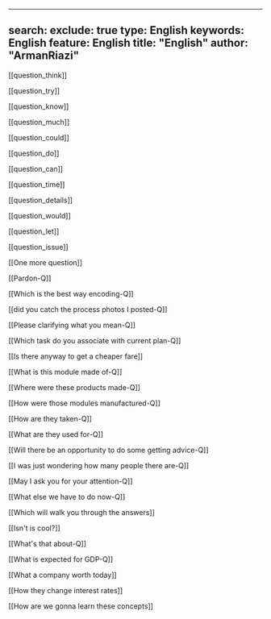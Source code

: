 
---
search:
  exclude: true
type:  English
keywords:  English
feature:  English
title: "English"
author: "ArmanRiazi"
---

[[question_think]]

[[question_try]]

[[question_know]]

[[question_much]]

[[question_could]]

[[question_do]]

[[question_can]]

[[question_time]]

[[question_details]]

[[question_would]]


[[question_let]]


[[question_issue]]


[[One more question]]

[[Pardon-Q]]


[[Which is the best way encoding-Q]]

[[did you catch the process photos I posted-Q]]


[[Please clarifying what you mean-Q]]


[[Which task do you associate with current plan-Q]]

[[Is there anyway to get a cheaper fare]]

[[What is this module made of-Q]]

[[Where were these products made-Q]]

[[How were those modules manufactured-Q]]

[[How are they taken-Q]]

[[What are they used for-Q]]


[[Will there be an opportunity to do some getting advice-Q]]

[[I was just wondering how many people there are-Q]]

[[May I ask you for your attention-Q]]

[[What else we have to do now-Q]]

[[Which will walk you through the answers]]

[[Isn't is cool?]]

[[What's that about-Q]]

[[What is expected for GDP-Q]]

[[What a company worth today]]

[[How they change interest rates]]

[[How are we gonna learn these concepts]]